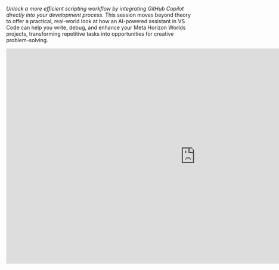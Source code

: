 *Unlock a more efficient scripting workflow by integrating GitHub Copilot directly into your development process.* This session moves beyond theory to offer a practical, real-world look at how an AI-powered assistant in VS Code can help you write, debug, and enhance your Meta Horizon Worlds projects, transforming repetitive tasks into opportunities for creative problem-solving.

<iframe width="1014" height="579" src="https://www.youtube.com/embed/KWLnuvRSSb0" title="Code Faster with Copilot in the Worlds Desktop Editor &amp; VSCode" frameborder="0" allow="accelerometer; autoplay; clipboard-write; encrypted-media; gyroscope; picture-in-picture; web-share" referrerpolicy="strict-origin-when-cross-origin" allowfullscreen></iframe>